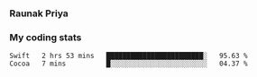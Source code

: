 ### Raunak Priya

### My coding stats

<!--START_SECTION:waka-->
```text
Swift   2 hrs 53 mins   ████████████████████████░   95.63 % 
Cocoa   7 mins          █░░░░░░░░░░░░░░░░░░░░░░░░   04.37 % 
```
<!--END_SECTION:waka-->

